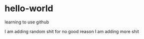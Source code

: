 # hello-world
learning to use github

I am adding random shit for no good reason
I am adding more shit
